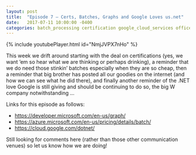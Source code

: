 ```yaml
---
layout: post
title:  "Episode 7 – Certs, Batches, Graphs and Google Loves us.net"
date:   2017-07-11 10:00:00 -0400
categories: batch_processing certification google_cloud_services office_graph
---
```

{% include youtubePlayer.html id="NmjJVPX7nHo" %}

This week we drift around starting with the deal on certifications (yes, we want ’em so hear what we are thinking or perhaps drinking), a reminder that we do need those stinkin’ batches especially when they are so cheap, then a reminder that big brother has posted all our goodies on the internet (and how we can see what he did there), and finally another reminder of the .NET love Google is still giving and should be continuing to do so, the big W company notwithstanding …

Links for this episode as follows:

- https://developer.microsoft.com/en-us/graph/
- https://azure.microsoft.com/en-us/pricing/details/batch/
- https://cloud.google.com/dotnet/

Still looking for comments here (rather than those other communication venues) so let us know how we are doing!